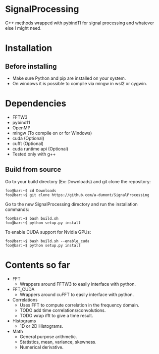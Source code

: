 # SignalProcessing
C++ methods wrapped with pybind11 for signal processing and whatever else I might need.

# Installation
## Before installing
- Make sure Python and pip are installed on your system.
- On windows it is possible to compile via mingw in wsl2 or cygwin.

# Dependencies
- FFTW3
- pybind11
- OpenMP
- mingw (To compile on or for Windows)
- cuda (Optional)
- cufft (Optional)
- cuda runtime api (Optional)
- Tested only with g++

## Build from source
Go to your build directory (Ex: Downloads) and git clone the repository:
```console
foo@bar:~$ cd Downloads
foo@bar:~$ git clone https://github.com/a-dumont/SignalProcessing
```

Go to the new SignalProcessing directory and run the installation commands:
```console
foo@bar:~$ bash build.sh
foo@bar:~$ python setup.py install
```
To enable CUDA support for Nvidia GPUs:
```console
foo@bar:~$ bash build.sh --enable_cuda
foo@bar:~$ python setup.py install
```

# Contents so far
- FFT
	- Wrappers around FFTW3 to easily interface with python.
- FFT_CUDA
	- Wrappers around cuFFT to easily interface with python.
- Correlations
	- Uses FFT to compute correlation in the frequency domain.
	- TODO add time correlations/convolutions.
	- TODO wrap ifft to give a time result.
- Histograms
	- 1D or 2D Histograms.
- Math
	- General purpose arithmetic.
	- Statistics, mean, variance, skewness.
	- Numerical derivative.
